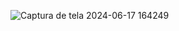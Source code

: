 ![Captura de tela 2024-06-17 164249](https://github.com/juliasagaz/viagensApp/assets/137104534/576826be-af5f-41ec-8495-81de6b17b281)
